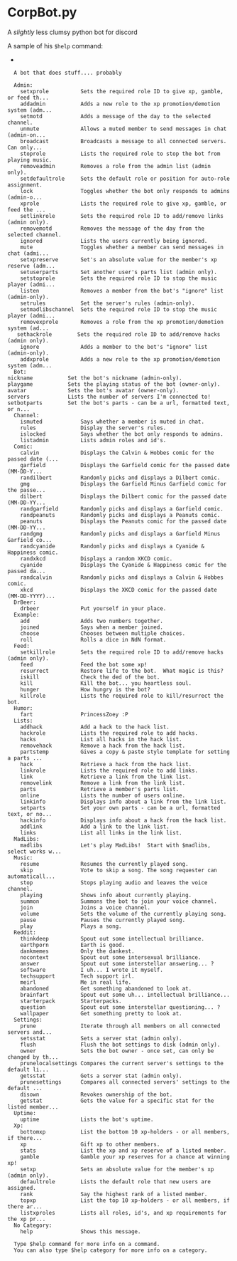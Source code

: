 # CorpBot.py
A *slightly* less clumsy python bot for discord

A sample of his `$help` command:

-

      A bot that does stuff.... probably

      Admin:
        setxprole          Sets the required role ID to give xp, gamble, or feed th...
        addadmin           Adds a new role to the xp promotion/demotion system (adm...
        setmotd            Adds a message of the day to the selected channel.
        unmute             Allows a muted member to send messages in chat (admin-on...
        broadcast          Broadcasts a message to all connected servers.  Can only...
        stoprole           Lists the required role to stop the bot from playing music.
        removeadmin        Removes a role from the admin list (admin only).
        setdefaultrole     Sets the default role or position for auto-role assignment.
        lock               Toggles whether the bot only responds to admins (admin-o...
        xprole             Lists the required role to give xp, gamble, or feed the ...
        setlinkrole        Sets the required role ID to add/remove links (admin only).
        removemotd         Removes the message of the day from the selected channel.
        ignored            Lists the users currently being ignored.
        mute               Toggles whether a member can send messages in chat (admi...
        setxpreserve       Set's an absolute value for the member's xp reserve (adm...
        setuserparts       Set another user's parts list (admin only).
        setstoprole        Sets the required role ID to stop the music player (admi...
        listen             Removes a member from the bot's "ignore" list (admin-only).
        setrules           Set the server's rules (admin-only).
        setmadlibschannel  Sets the required role ID to stop the music player (admi...
        removexprole       Removes a role from the xp promotion/demotion system (ad...
       sethackrole        Sets the required role ID to add/remove hacks (admin only).
        ignore             Adds a member to the bot's "ignore" list (admin-only).
        addxprole          Adds a new role to the xp promotion/demotion system (adm...
      Bot:
    nickname           Set the bot's nickname (admin-only).
    playgame           Sets the playing status of the bot (owner-only).
    avatar             Sets the bot's avatar (owner-only).
    servers            Lists the number of servers I'm connected to!
    setbotparts        Set the bot's parts - can be a url, formatted text, or n...
      Channel:
        ismuted            Says whether a member is muted in chat.
        rules              Display the server's rules.
        islocked           Says whether the bot only responds to admins.
        listadmin          Lists admin roles and id's.
      Comic:
        calvin             Displays the Calvin & Hobbes comic for the passed date (...
        garfield           Displays the Garfield comic for the passed date (MM-DD-Y...
        randilbert         Randomly picks and displays a Dilbert comic.
        gmg                Displays the Garfield Minus Garfield comic for the passe...
        dilbert            Displays the Dilbert comic for the passed date (MM-DD-YY...
        randgarfield       Randomly picks and displays a Garfield comic.
        randpeanuts        Randomly picks and displays a Peanuts comic.
        peanuts            Displays the Peanuts comic for the passed date (MM-DD-YY...
        randgmg            Randomly picks and displays a Garfield Minus Garfield co...
        randcyanide        Randomly picks and displays a Cyanide & Happiness comic.
        randxkcd           Displays a random XKCD comic.
        cyanide            Displays the Cyanide & Happiness comic for the passed da...
        randcalvin         Randomly picks and displays a Calvin & Hobbes comic.
        xkcd               Displays the XKCD comic for the passed date (MM-DD-YYYY)...
      DrBeer:
        drbeer             Put yourself in your place.
      Example:
        add                Adds two numbers together.
        joined             Says when a member joined.
        choose             Chooses between multiple choices.
        roll               Rolls a dice in NdN format.
      Feed:
        setkillrole        Sets the required role ID to add/remove hacks (admin only).
        feed               Feed the bot some xp!
        resurrect          Restore life to the bot.  What magic is this?
        iskill             Check the ded of the bot.
        kill               Kill the bot... you heartless soul.
        hunger             How hungry is the bot?
        killrole           Lists the required role to kill/resurrect the bot.
      Humor:
        fart               PrincessZoey :P
      Lists:
        addhack            Add a hack to the hack list.
        hackrole           Lists the required role to add hacks.
        hacks              List all hacks in the hack list.
        removehack         Remove a hack from the hack list.
        partstemp          Gives a copy & paste style template for setting a parts ...
        hack               Retrieve a hack from the hack list.
        linkrole           Lists the required role to add links.
        link               Retrieve a link from the link list.
        removelink         Remove a link from the link list.
        parts              Retrieve a member's parts list.
        online             Lists the number of users online.
        linkinfo           Displays info about a link from the link list.
        setparts           Set your own parts - can be a url, formatted text, or no...
        hackinfo           Displays info about a hack from the hack list.
        addlink            Add a link to the link list.
        links              List all links in the link list.
      MadLibs:
        madlibs            Let's play MadLibs!  Start with $madlibs, select works w...
      Music:
        resume             Resumes the currently played song.
        skip               Vote to skip a song. The song requester can automaticall...
        stop               Stops playing audio and leaves the voice channel.
        playing            Shows info about currently playing.
        summon             Summons the bot to join your voice channel.
        join               Joins a voice channel.
        volume             Sets the volume of the currently playing song.
        pause              Pauses the currently played song.
        play               Plays a song.
      Reddit:
        thinkdeep          Spout out some intellectual brilliance.
        earthporn          Earth is good.
        dankmemes          Only the dankest.
        nocontext          Spout out some intersexual brilliance.
        answer             Spout out some interstellar answering... ?
        software           I uh... I wrote it myself.
        techsupport        Tech support irl.
        meirl              Me in real life.
        abandoned          Get something abandoned to look at.
        brainfart          Spout out some uh... intellectual brilliance...
        starterpack        Starterpacks.
        question           Spout out some interstellar questioning... ?
        wallpaper          Get something pretty to look at.
      Settings:
        prune              Iterate through all members on all connected servers and...
        setsstat           Sets a server stat (admin only).
        flush              Flush the bot settings to disk (admin only).
        owner              Sets the bot owner - once set, can only be changed by th...
        prunelocalsettings Compares the current server's settings to the default li...
        getsstat           Gets a server stat (admin only).
        prunesettings      Compares all connected servers' settings to the default ...
        disown             Revokes ownership of the bot.
        getstat            Gets the value for a specific stat for the listed member...
      Uptime:
        uptime             Lists the bot's uptime.
      Xp:
        bottomxp           List the bottom 10 xp-holders - or all members, if there...
        xp                 Gift xp to other members.
        stats              List the xp and xp reserve of a listed member.
        gamble             Gamble your xp reserves for a chance at winning xp!
        setxp              Sets an absolute value for the member's xp (admin only).
        defaultrole        Lists the default role that new users are assigned.
        rank               Say the highest rank of a listed member.
        topxp              List the top 10 xp-holders - or all members, if there ar...
        listxproles        Lists all roles, id's, and xp requirements for the xp pr...
      No Category:
        help               Shows this message.

      Type $help command for more info on a command.
      You can also type $help category for more info on a category.
